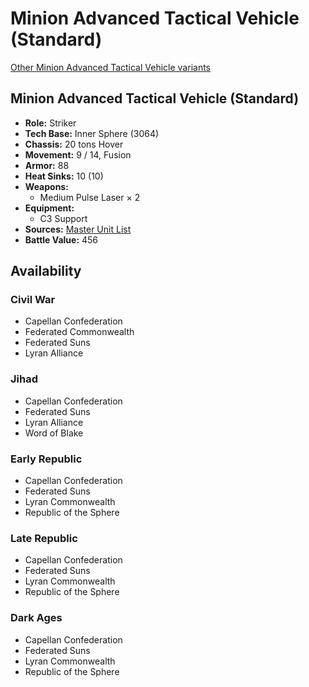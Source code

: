 # Minion Advanced Tactical Vehicle (Standard) 

[Other Minion Advanced Tactical Vehicle variants](../minion_advanced_tactical_vehicle.md) 

## Minion Advanced Tactical Vehicle (Standard) 

- **Role:** Striker 
- **Tech Base:** Inner Sphere (3064) 
- **Chassis:** 20 tons Hover 
- **Movement:** 9 / 14, Fusion 
- **Armor:** 88 
- **Heat Sinks:** 10 (10) 
- **Weapons:** 
  - Medium Pulse Laser × 2 
- **Equipment:** 
  - C3 Support 
- **Sources:** [Master Unit List](http://masterunitlist.info/Unit/Details/4640/minion-advanced-tactical-vehicle-standard) 
- **Battle Value:** 456 

## Availability 

### Civil War 

- Capellan Confederation 
- Federated Commonwealth 
- Federated Suns 
- Lyran Alliance 

### Jihad 

- Capellan Confederation 
- Federated Suns 
- Lyran Alliance 
- Word of Blake 

### Early Republic 

- Capellan Confederation 
- Federated Suns 
- Lyran Commonwealth 
- Republic of the Sphere 

### Late Republic 

- Capellan Confederation 
- Federated Suns 
- Lyran Commonwealth 
- Republic of the Sphere 

### Dark Ages 

- Capellan Confederation 
- Federated Suns 
- Lyran Commonwealth 
- Republic of the Sphere 

